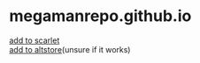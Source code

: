 # megamanrepo.github.io     
[add to scarlet](scarlet://repo=https://megamanrepo.github.io/ipa.json)     
[add to altstore](altstore://source?url=https://megamanrepo.github.io/ipa.json)(unsure if it works)
